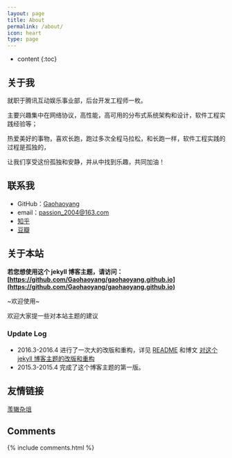 ```yaml
---
layout: page
title: About
permalink: /about/
icon: heart
type: page
---
```


* content
{:toc}

## 关于我

就职于腾讯互动娱乐事业部，后台开发工程师一枚。

主要兴趣集中在网络协议，高性能，高可用的分布式系统架构和设计，软件工程实践经验等；

热爱美好的事物，喜欢长跑，跑过多次全程马拉松，和长跑一样，软件工程实践的过程是孤独的，

让我们享受这份孤独和安静，并从中找到乐趣，共同加油！

## 联系我

* GitHub：[Gaohaoyang](https://github.com/passion2015)
* email：passion_2004@163.com
* [知乎](https://www.zhihu.com/people/shawngu/activities)
* [豆瓣](https://www.douban.com/people/shawngu/)

## 关于本站

**若您想使用这个 jekyll 博客主题，请访问：[https://github.com/Gaohaoyang/gaohaoyang.github.io](https://github.com/Gaohaoyang/gaohaoyang.github.io)**

~欢迎使用~

欢迎大家提一些对本站主题的建议

### Update Log

* 2016.3-2016.4 进行了一次大的改版和重构，详见 [README](https://github.com/Gaohaoyang/gaohaoyang.github.io/blob/master/README.md) 和博文 [对这个 jekyll 博客主题的改版和重构](http://gaohaoyang.github.io/2016/03/12/jekyll-theme-version-2.0/)
* 2015.3-2015.4 完成了这个博客主题的第一版。

## 友情链接

[羡辙杂俎](http://zhangwenli.com/blog) 

## Comments

{% include comments.html %}
